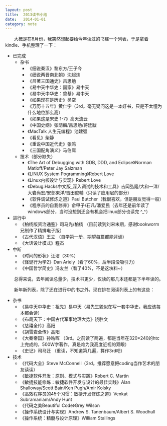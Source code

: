 ```yaml
---
layout: post
title:  2013读书小结
date:   2014-01-01
category: note
---
```


　　大概是在8月份，我突然想起要给今年读过的书建一个列表，于是拿着kindle、手机整理了一下：

* 已完成
  * 杂书
     * 《细说秦汉》黎东方/王子今
     * 《细说两晋南北朝》沈起炜
     * 《吕著三国通史》吕思勉
     * 《易中天中华史：国家》易中天
     * 《易中天中华史：奠基》易中天
     * 《如果现在是历史》吴空
     * 《万历十五年》黄仁宇（3rd。毫无疑问这是一本好书，只是不太懂为什么地位那么高）
     * 《如果这是宋史 1-7》高天流云
     * 《中国史纲》张荫麟/吕思勉/蒋廷黻
     * 《MacTalk 人生元编程》池建强
     * 《看见》柴静
     * 《重说中国近代史》张鸣
     * 《三国配角演义》马伯庸
  * 技术（部分缺失）
     * 《The Art of Debugging with GDB, DDD, and Eclipse》Norman Matloff/Peter Jay Salzman
     * 《LINUX System Pogramming》Robert Love
     * 《Linux内核设计与实现》Rebert Love
     * 《Debug.Hacks中文版\_深入调试的技术和工具》吉岡弘隆/大和一洋/大岩尚宏/安部東洋/吉田俊輔（只读了应用层的部分）
     * 《软件调试修炼之道》Paul Butcher（我很喜欢，但是朋友觉得一般）
     * 《程序员的自我修养》俞甲子/石凡/潘爱民（去年还是前年读了windows部分，当时没想到还会有机会把linux部分也读完 \^\_\^）
* 进行中
  * 《柏杨版资治通鉴》司马光/柏杨 （目前读到刘宋末期，感谢bookworm兄制作了精排电子版）
  * 《古代汉语》王立 （自学第一册，期望每篇都能背诵）
  * 《大话设计模式》程杰
* 中断
  * 《时间的形状》汪洁（30%）
  * 《怪诞行为学2》Dan Ariely（看了60%，后半段没吸引力）
  * 《中国哲学简史》冯友兰（看了40%，不是这块料~）

　　总得来说，去年阅读总量少，技术书更少，仅读的那几本还都是下半年读的。

　　新年新列表，除了还在进行中的书之外，现在排在阅读列表上的有这些：

* 杂书
  * 《易中天中华史：祖先》易中天（易先生貌似在写一套中华史，我应该每本都会读）
  * 《布局天下：中国古代军事地理大势》饶胜文
  * 《慈禧全传》高阳
  * 《胡雪岩全传》高阳
  * 《大秦帝国》孙皓晖  （3rd。之前读了两遍，都是当年在320*240的htc上完成的，500W字著作，真是难为我高度近视的双眼）
  * 《史记》司马迁 （重读，不知道第几遍，算作3rd吧）
* 技术
  * 《代码大全》Steve McConnell（3rd。推荐愿意把coding当作艺术的朋友读读）
  * 《敏捷软件开发：原则、模式与实践》Robert C. Martin
  * 《敏捷技能修炼：敏捷软件开发与设计的最佳实践》Alan Shalloway/Scott Bain/Ken Pugh/Amir Kolsky
  * 《高效程序员的45个习惯：敏捷开发修炼之道》Venkat Subramaniam/Andy Hunt
  * 《代码之美Beautiful Code》Grey Wilson
  * 《操作系统设计与实现》Andrew S. Tanenbaum/Albert S. Woodhull
  * 《操作系统：精髓与设计原理》William Stallings
